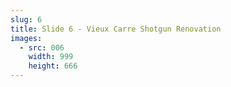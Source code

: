 ```yaml
---
slug: 6
title: Slide 6 - Vieux Carre Shotgun Renovation
images:
  - src: 006
    width: 999
    height: 666
---
```

